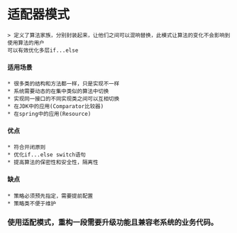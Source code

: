 # 适配器模式
    > 定义了算法家族，分别封装起来，让他们之间可以混响替换，此模式让算法的变化不会影响到使用算法的用户  
    可以有效优化多层if...else
    
#### 适用场景
    * 很多类的结构和方法都一样，只是实现不一样
    * 系统需要动态的在集中类似的算法中切换
    * 实现同一接口的不同实现类之间可以互相切换
    * 在JDK中的应用(Comparator比较器)
    * 在spring中的应用(Resource)
#### 优点
    * 符合开闭原则
    * 优化if...else switch语句
    * 提高算法的保密性和安全性，隔离性
#### 缺点
    * 策略必须预先指定，需要提前配置
    * 策略类不便于维护
    
### 使用适配模式，重构一段需要升级功能且兼容老系统的业务代码。